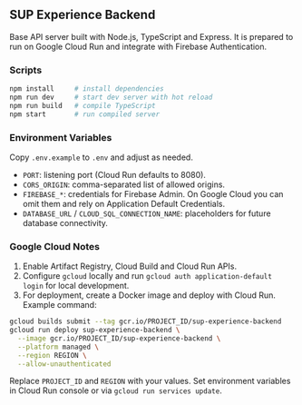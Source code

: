 ## SUP Experience Backend

Base API server built with Node.js, TypeScript and Express. It is prepared to run on Google Cloud Run and integrate with Firebase Authentication.

### Scripts

```bash
npm install     # install dependencies
npm run dev     # start dev server with hot reload
npm run build   # compile TypeScript
npm start       # run compiled server
```

### Environment Variables

Copy `.env.example` to `.env` and adjust as needed.

- `PORT`: listening port (Cloud Run defaults to 8080).
- `CORS_ORIGIN`: comma-separated list of allowed origins.
- `FIREBASE_*`: credentials for Firebase Admin. On Google Cloud you can omit them and rely on Application Default Credentials.
- `DATABASE_URL` / `CLOUD_SQL_CONNECTION_NAME`: placeholders for future database connectivity.

### Google Cloud Notes

1. Enable Artifact Registry, Cloud Build and Cloud Run APIs.
2. Configure `gcloud` locally and run `gcloud auth application-default login` for local development.
3. For deployment, create a Docker image and deploy with Cloud Run. Example command:

```bash
gcloud builds submit --tag gcr.io/PROJECT_ID/sup-experience-backend
gcloud run deploy sup-experience-backend \
  --image gcr.io/PROJECT_ID/sup-experience-backend \
  --platform managed \
  --region REGION \
  --allow-unauthenticated
```

Replace `PROJECT_ID` and `REGION` with your values. Set environment variables in Cloud Run console or via `gcloud run services update`.
